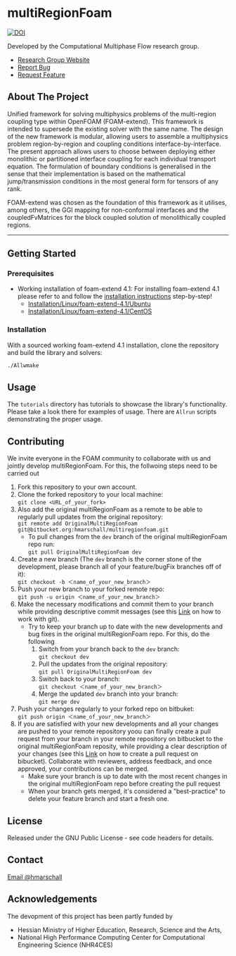 # multiRegionFoam

[![DOI](https://zenodo.org/badge/652142737.svg)](https://zenodo.org/badge/latestdoi/652142737)

Developed by the Computational Multiphase Flow research group.

* [Research Group Website](https://www.mathematik.tu-darmstadt.de/cmf/)
* [Report Bug](https://bitbucket.org/hmarschall/multiregionfoam/issues?status=new&status=open)
* [Request Feature](https://bitbucket.org/hmarschall/multiregionfoam/issues?status=new&status=open)

## About The Project

Unified framework for solving multiphysics problems of the multi-region coupling 
type within OpenFOAM (FOAM-extend). This framework is intended to supersede the
existing solver with the same name. The design of the new framework is modular, 
allowing users to assemble a multiphysics problem region-by-region and coupling 
conditions interface-by-interface. The present approach allows users to choose 
between deploying either monolithic or partitioned interface coupling for each 
individual transport equation. The formulation of boundary conditions is 
generalised in the sense that their implementation is based on the mathematical 
jump/transmission conditions in the most general form for tensors of any rank.

FOAM-extend was chosen as the foundation of this framework as it utilises, among
others, the GGI mapping for non-conformal interfaces and the coupledFvMatrices 
for the block coupled solution of monolithically coupled regions. 

---


## Getting Started

### Prerequisites

* Working installation of foam-extend 4.1:
For installing foam-extend 4.1 please refer to and follow the [installation instructions](https://openfoamwiki.net/index.php/Installation/Linux/foam-extend-4.1) step-by-step!
    * [Installation/Linux/foam-extend-4.1/Ubuntu](https://openfoamwiki.net/index.php/Installation/Linux/foam-extend-4.1/Ubuntu)
    * [Installation/Linux/foam-extend-4.1/CentOS](https://openfoamwiki.net/index.php/Installation/Linux/foam-extend-4.1/CentOS)

### Installation

With a sourced working foam-extend 4.1 installation, clone the repository and 
build the library and solvers:

```bash
./Allwmake
```


## Usage

The `tutorials` directory has tutorials to showcase the library's functionality. 
Please take a look there for examples of usage. There are `Allrun` scripts 
demonstrating the proper usage.


## Contributing

We invite everyone in the FOAM community to collaborate with us and jointly 
develop multiRegionFoam. 
For this, the follwoing steps need to be carried out

1. Fork this repository to your own account.
1. Clone the forked repository to your local machine:  
`git clone <URL_of_your_fork>`
1. Also add the original multiRegionFoam as a remote to be able to regularly 
pull updates from the original repository:  
`git remote add OriginalMultiRegionFoam git@bitbucket.org:hmarschall/multiregionfoam.git`
    * To pull changes from the `dev` branch of the original multiRegionFoam repo 
    run:  
    `git pull OriginalMultiRegionFoam dev`
1. Create a new branch (The `dev` branch is the corner stone of the development,
please branch all of your feature/bugFix branches off of it):  
`git checkout -b ＜name_of_your_new_branch＞`
1. Push your new branch to your forked remote repo:  
`git push -u origin ＜name_of_your_new_branch＞`
1. Make the necessary modifications and commit them to your branch while 
providing descriptive commit messages (see this 
[Link](https://www.atlassian.com/git/tutorials/saving-changes) 
on how to work with git).
    * Try to keep your branch up to date with the new developments and bug fixes
    in the original multiRegionFoam repo. For this, do the following
        1. Switch from your branch back to the `dev` branch:  
        `git checkout dev`
        1. Pull the updates from the original repository:  
        `git pull OriginalMultiRegionFoam dev`
        1. Switch back to your branch:  
        `git checkout ＜name_of_your_new_branch＞`
        1. Merge the updated `dev` branch into your branch:  
        `git merge dev`
1. Push your changes regularly to your forked repo on bitbuket:  
`git push origin ＜name_of_your_new_branch＞`
1. If you are satisfied with your new developments and all your changes are 
pushed to your remote repository yoou can finally create a pull request from 
your branch in your remote repository on bitbucket to the original 
multiRegionFoam reposity, while providing a clear description of your changes 
(see this [Link](https://support.atlassian.com/bitbucket-cloud/docs/create-a-pull-request/) 
on how to create a pull request on bibucket). Collaborate with reviewers, address
feedback, and once approved, your contributions can be merged.
    * Make sure your branch is up to date with the most recent changes in the 
    original multiRegionFoam repo before creating the pull request 
    * When your branch gets merged, it's considered a "best-practice" to delete 
    your feature branch and start a fresh one.


## License

Released under the GNU Public License - see code headers for details.


## Contact

[Email @hmarschall](mailto:holger.marschall@tu-darmstadt.de)


## Acknowledgements

The devopment of this project has been partly funded by

* Hessian Ministry of Higher Education, Research, Science and the Arts,
* National High Performance Computing Center for Computational Engineering Science (NHR4CES)

